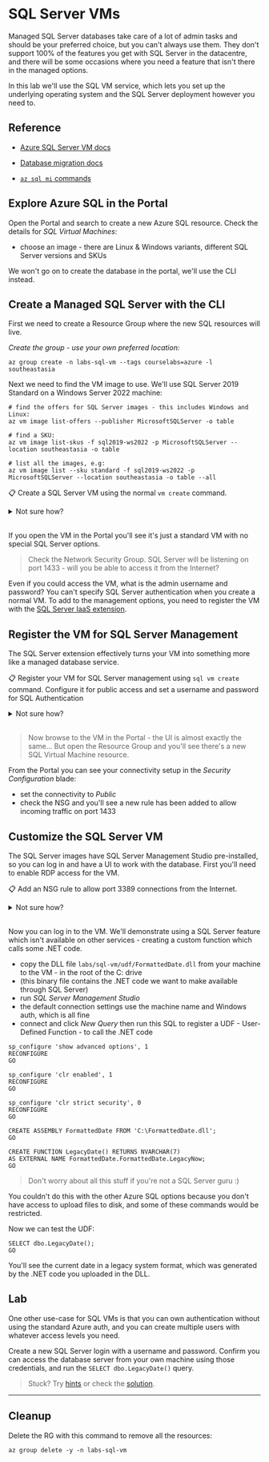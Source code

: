 # SQL Server VMs

Managed SQL Server databases take care of a lot of admin tasks and should be your preferred choice, but you can't always use them. They don't support 100% of the features you get with SQL Server in the datacentre, and there will be some occasions where you need a feature that isn't there in the managed options.

In this lab we'll use the SQL VM service, which lets you set up the underlying operating system and the SQL Server deployment however you need to.

## Reference

- [Azure SQL Server VM docs](https://docs.microsoft.com/en-us/azure/azure-sql/virtual-machines/?view=azuresql)

- [Database migration docs](https://docs.microsoft.com/en-us/azure/dms/tutorial-sql-server-to-managed-instance#create-an-azure-database-migration-service-instance)

- [`az sql mi` commands](https://docs.microsoft.com/en-us/cli/azure/sql/mi?view=azure-cli-latest)


## Explore Azure SQL in the Portal

Open the Portal and search to create a new Azure SQL resource. Check the details for _SQL Virtual Machines_:

* choose an image - there are Linux & Windows variants, different SQL Server versions and SKUs


We won't go on to create the database in the portal, we'll use the CLI instead.

## Create a Managed SQL Server with the CLI

First we need to create a Resource Group where the new SQL resources will live.

_Create the group - use your own preferred location:_

```
az group create -n labs-sql-vm --tags courselabs=azure -l southeastasia
```

Next we need to find the VM image to use. We'll use SQL Server 2019 Standard on a Windows Server 2022 machine:

```
# find the offers for SQL Server images - this includes Windows and Linux:
az vm image list-offers --publisher MicrosoftSQLServer -o table

# find a SKU:
az vm image list-skus -f sql2019-ws2022 -p MicrosoftSQLServer --location southeastasia -o table

# list all the images, e.g:
az vm image list --sku standard -f sql2019-ws2022 -p MicrosoftSQLServer --location southeastasia -o table --all
```

📋 Create a SQL Server VM using the normal `vm create` command. 

<details>
  <summary>Not sure how?</summary>

This will get you started - be sure to use the latest image version, it will have a URN like this: _MicrosoftSQLServer:sql2019-ws2022:standard:15.0.220913_

```
az vm create -l southeastasia -g labs-sql-vm -n sql01 --image <urn> --size Standard_D2_v3 --admin-username labs --admin-password <your-strong-password> --public-ip-address-dns-name  <your-dns-name> 
```

</details><br/>

If you open the VM in the Portal you'll see it's just a standard VM with no special SQL Server options.

> Check the Network Security Group. SQL Server will be listening on port 1433 - will you be able to access it from the Internet?

Even if you could access the VM, what is the admin username and password? You can't specify SQL Server authentication when you create a normal VM. To add to the management options, you need to register the VM with the [SQL Server IaaS extension](https://docs.microsoft.com/en-us/azure/azure-sql/virtual-machines/linux/sql-server-iaas-agent-extension-linux?view=azuresql&tabs=azure-powershell).

## Register the VM for SQL Server Management

The SQL Server extension effectively turns your VM into something more like a managed database service.

📋 Register your VM for SQL Server management using `sql vm create` command. Configure it for public access and set a username and password for SQL Authentication

<details>
  <summary>Not sure how?</summary>

Print the help text:

```
az sql vm create --help
```

You need to specify:

- the VM name - this is the existing VM which is already running SQL Server
- license type - enterprises may have existing SQL Server licences to use
- management type - full gives you all the management options
- 

This will convert your VM to a SQL Server VM with public access:

```
az sql vm create -g labs-sql-vm -n sql01 --license-type PAYG --sql-mgmt-type Full --connectivity-type PUBLIC --sql-auth-update-username labs --sql-auth-update-pwd <strong-password>
```

</details><br/>

> Now browse to the VM in the Portal - the UI is almost exactly the same... But open the Resource Group and you'll see there's a new SQL Virtual Machine resource.

From the Portal you can see your connectivity setup in the _Security Configuration_ blade:

- set the connectivity to _Public_
- check the NSG and you'll see a new rule has been added to allow incoming traffic on port 1433

## Customize the SQL Server VM

The SQL Server images have SQL Server Management Studio pre-installed, so you can log in and have a UI to work with the database. First you'll need to enable RDP access for the VM. 

📋 Add an NSG rule to allow port 3389 connections from the Internet.

<details>
  <summary>Not sure how?</summary>

Find the name of your NSG:

```
az network nsg list -g labs-sql-vm  -o table
```

Check all the details and add the RDP rule:

```
az network nsg rule create -g labs-sql-vm --nsg-name sql01NSG -n rdp --priority 150 --source-address-prefixes Internet --destination-port-ranges 3389 --access Allow
```

</details><br/>

Now you can log in to the VM. We'll demonstrate using a SQL Server feature which isn't available on other services - creating a custom function which calls some .NET code.

- copy the DLL file  `labs/sql-vm/udf/FormattedDate.dll` from your machine to the VM - in the root of the C: drive
- (this binary file contains the .NET code we want to make available through SQL Server)
- run _SQL Server Management Studio_
- the default connection settings use the machine name and Windows auth, which is all fine
- connect and click _New Query_ then run this SQL to register a UDF - User-Defined Function - to call the .NET code

```
sp_configure 'show advanced options', 1
RECONFIGURE
GO

sp_configure 'clr enabled', 1
RECONFIGURE
GO

sp_configure 'clr strict security', 0
RECONFIGURE
GO

CREATE ASSEMBLY FormattedDate FROM 'C:\FormattedDate.dll';  
GO  
  
CREATE FUNCTION LegacyDate() RETURNS NVARCHAR(7)   
AS EXTERNAL NAME FormattedDate.FormattedDate.LegacyNow;   
GO  
```

> Don't worry about all this stuff if you're not a SQL Server guru :) 

You couldn't do this with the other Azure SQL options because you don't have access to upload files to disk, and some of these commands would be restricted.

Now we can test the UDF:

```  
SELECT dbo.LegacyDate();  
GO
```

You'll see the current date in a legacy system format, which was generated by the .NET code you uploaded in the DLL.

## Lab

One other use-case for SQL VMs is that you can own  authentication without using the standard Azure auth, and you can create multiple users with whatever access levels you need. 

Create a new SQL Server login with a username and password. Confirm you can access the database server from your own machine using those credentials, and run the `SELECT dbo.LegacyDate()` query.  

> Stuck? Try [hints](hints.md) or check the [solution](solution.md).

___

## Cleanup

Delete the RG with this command to remove all the resources:

```
az group delete -y -n labs-sql-vm
```
